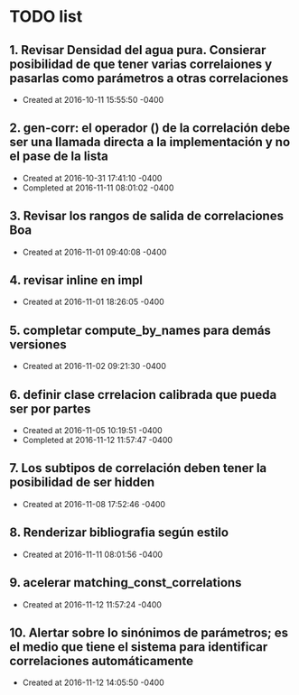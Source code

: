 # TODO list
## 1. Revisar Densidad del agua pura. Consierar posibilidad de que tener varias correlaiones y pasarlas como parámetros a otras correlaciones
- Created at   2016-10-11 15:55:50 -0400

## 2. gen-corr: el operador () de la correlación debe ser una llamada directa a la implementación y no el pase de la lista
- Created at   2016-10-31 17:41:10 -0400
- Completed at 2016-11-11 08:01:02 -0400

## 3. Revisar los rangos de salida de correlaciones Boa
- Created at   2016-11-01 09:40:08 -0400

## 4. revisar inline en impl
- Created at   2016-11-01 18:26:05 -0400

## 5. completar compute_by_names para demás versiones
- Created at   2016-11-02 09:21:30 -0400

## 6. definir clase crrelacion calibrada que pueda ser por partes
- Created at   2016-11-05 10:19:51 -0400
- Completed at 2016-11-12 11:57:47 -0400

## 7. Los subtipos de correlación deben tener la posibilidad de ser hidden
- Created at   2016-11-08 17:52:46 -0400

## 8. Renderizar bibliografia según estilo
- Created at   2016-11-11 08:01:56 -0400

## 9. acelerar matching_const_correlations
- Created at   2016-11-12 11:57:24 -0400

## 10. Alertar sobre lo sinónimos de parámetros; es el medio que tiene el sistema para identificar correlaciones automáticamente
- Created at   2016-11-12 14:05:50 -0400

